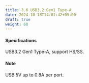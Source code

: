```yaml
---
title: 3.6 USB3.2 Gen1 Type-A
date: 2024-10-18T14:01:42+09:00
draft: true
weight: 60
---
```


#### Specifications
USB3.2 Gen1 Type-A, support HS/SS.

#### Note
USB 5V up to 0.8A per port.